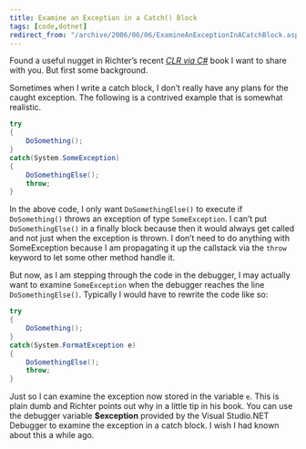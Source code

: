 ```yaml
---
title: Examine an Exception in a Catch() Block
tags: [code,dotnet]
redirect_from: "/archive/2006/06/06/ExamineAnExceptionInACatchBlock.aspx/"
---
```


Found a useful nugget in Richter’s recent [*CLR via
C#*](http://www.microsoft.com/MSPress/books/6522.asp "CLR via C# Second Edition")
book I want to share with you. But first some background.

Sometimes when I write a catch block, I don’t really have any plans for
the caught exception. The following is a contrived example that is
somewhat realistic.

```csharp
try
{
    DoSomething();
}
catch(System.SomeException)
{
    DoSomethingElse();
    throw;
}
```

In the above code, I only want `DoSomethingElse()` to execute if
`DoSomething()` throws an exception of type `SomeException`. I can’t put
`DoSomethingElse()` in a finally block because then it would always get
called and not just when the exception is thrown. I don’t need to do
anything with SomeException because I am propagating it up the callstack
via the `throw` keyword to let some other method handle it.

But now, as I am stepping through the code in the debugger, I may
actually want to examine `SomeException` when the debugger reaches the
line `DoSomethingElse()`. Typically I would have to rewrite the code
like so:

```csharp
try
{
    DoSomething();
}
catch(System.FormatException e)
{
    DoSomethingElse();
    throw;
}
```

Just so I can examine the exception now stored in the variable `e`. This
is plain dumb and Richter points out why in a little tip in his book.
You can use the debugger variable **$exception** provided by the Visual
Studio.NET Debugger to examine the exception in a catch block. I wish I
had known about this a while ago.

